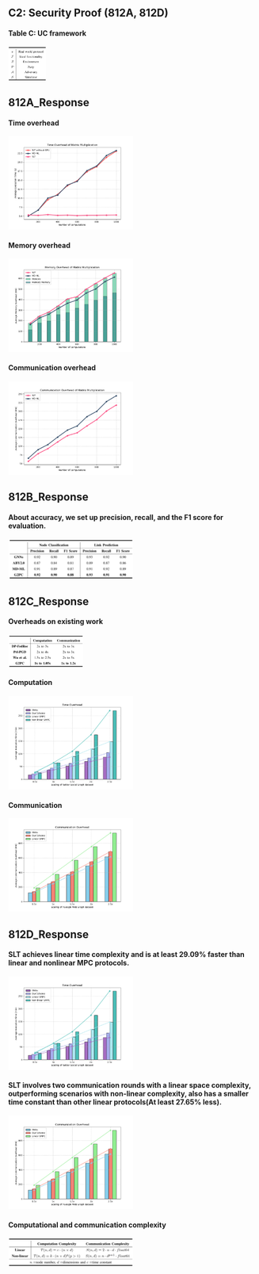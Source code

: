 ## C2: Security Proof (812A, 812D)
#### Table C: UC framework
<img src="./img/CC-1.png" width="15%">

## 812A_Response
#### Time overhead
<img src="./img/A-11.png" width="50%">

#### Memory overhead
<img src="./img/A-2.png" width="50%">

#### Communication overhead
<img src="./img/A-3.png" width="50%">

## 812B_Response
#### About accuracy, we set up precision, recall, and the F1 score for evaluation.
<img src="./img/B-1.png" width="50%">

## 812C_Response
#### Overheads on existing work
<img src="./img/C-1.png" width="30%">

#### Computation
<img src="./img/D-1.png" width="50%">


#### Communication
<img src="./img/D-2.png" width="50%">

## 812D_Response
#### SLT achieves linear time complexity and is at least 29.09% faster than linear and nonlinear MPC protocols.
<img src="./img/D-1.png" width="50%">


#### SLT involves two communication rounds with a linear space complexity, outperforming scenarios with non-linear complexity, also has a smaller time constant than other linear protocols(At least 27.65% less).
<img src="./img/D-2.png" width="50%">

#### Computational and communication complexity
<img src="./img/D-3.png" width="50%">

